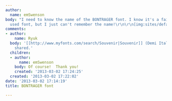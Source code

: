 ```yaml
---
author:
  name: emSwenson
body: "I need to know the name of the BONTRAGER font. I know it's a fairly commonly
  used font, but I just can't remember the name!\r\n\r\n[img:sites/default/files/old-images/Bontrager_6309.jpg]"
comments:
- author:
    name: Ryuk
  body: '[[http://www.myfonts.com/search/Souvenir|Souvenir]] (Demi Italic) manually
    shared.'
  children:
  - author:
      name: emSwenson
    body: Of course!  Thank you!
    created: '2013-03-02 17:24:25'
  created: '2013-03-02 17:22:02'
date: '2013-03-02 17:14:19'
title: BONTRAGER font

---
```

